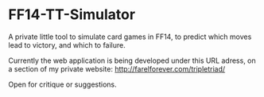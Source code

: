 # FF14-TT-Simulator
A private little tool to simulate card games in FF14, to predict which moves lead to victory, and which to failure.

Currently the web application is being developed under this URL adress, on a section of my private website:
http://farelforever.com/tripletriad/

Open for critique or suggestions.
